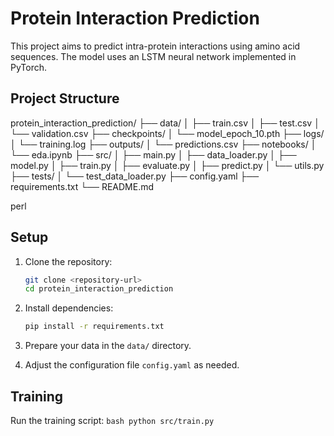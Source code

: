# Protein Interaction Prediction

This project aims to predict intra-protein interactions using amino acid sequences. The model uses an LSTM neural network implemented in PyTorch.

## Project Structure

protein_interaction_prediction/
├── data/
│ ├── train.csv
│ ├── test.csv
│ └── validation.csv
├── checkpoints/
│ └── model_epoch_10.pth
├── logs/
│ └── training.log
├── outputs/
│ └── predictions.csv
├── notebooks/
│ └── eda.ipynb
├── src/
│ ├── main.py
│ ├── data_loader.py
│ ├── model.py
│ ├── train.py
│ ├── evaluate.py
│ ├── predict.py
│ └── utils.py
├── tests/
│ └── test_data_loader.py
├── config.yaml
├── requirements.txt
└── README.md

perl


## Setup

1. Clone the repository:
    ```bash
    git clone <repository-url>
    cd protein_interaction_prediction
    ```

2. Install dependencies:
    ```bash
    pip install -r requirements.txt
    ```

3. Prepare your data in the `data/` directory.

4. Adjust the configuration file `config.yaml` as needed.

## Training

Run the training script:
    ```bash
    python src/train.py
    ```